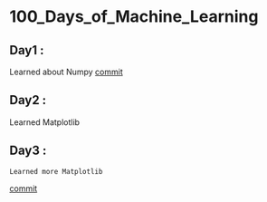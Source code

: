 # 100_Days_of_Machine_Learning

## Day1 :
Learned about Numpy
[commit](https://github.com/GopiMindgloer/Machine_Learning/blob/master/Numpy.ipynb)  

## Day2 :
Learned Matplotlib

## Day3 :
    Learned more Matplotlib
[commit](https://github.com/GopiMindgloer/Machine_Learning/blob/master/Matplotlib.ipynb)
